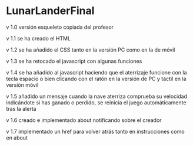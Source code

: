 # LunarLanderFinal

v 1.0 versión esqueleto copiada del profesor

v 1.1 se ha creado el HTML

v 1.2 se ha añadido el CSS tanto en la versión PC como en la de móvil

v 1.3 se ha retocado el javascript con algunas funciones

v 1.4 se ha añadido al javascript  haciendo que el aterrizaje funcione con la tecla espacio o bien clicando con el ratón en la versión de PC y táctil en la versión móvil

v 1.5 añadido un mensaje cuando la nave aterriza comprueba su velocidad indicándote si has ganado o perdido, se reinicia el juego automáticamente tras la alerta

v 1.6 creado e implementado about notificando sobre el creador

v 1.7 implementado un href para volver atrás tanto en instrucciones como en about
